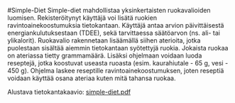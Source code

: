 #Simple-Diet
Simple-diet mahdollistaa yksinkertaisten ruokavalioiden luomisen. Rekisteröitynyt käyttäjä voi lisätä ruokien ravintoainekoostumuksia tietokantaan. Käyttäjä antaa arvion päivittäisestä energiankulutuksestaan (TDEE), sekä tarvittaessa säätöarvon (ns. ali- tai ylikalorit). Ruokavalio rakennetaan lisäämällä siihen aterioita, jotka puolestaan sisältää aiemmin tietokantaan syötettyjä ruokia. Jokaista ruokaa on ateriassa tietty grammamäärä. Lisäksi ohjelmaan voidaan luoda reseptejä, jotka koostuvat useasta ruoasta (esim. kaurahiutale - 65 g, vesi - 450 g). Ohjelma laskee reseptille ravintoainekoostumuksen, joten reseptiä voidaan käyttää osana ateriaa kuten mitä tahansa ruokaa.

Alustava tietokantakaavio: [simple-diet.pdf](https://github.com/ric-rai/simple-diet/blob/master/simple-diet.pdf)